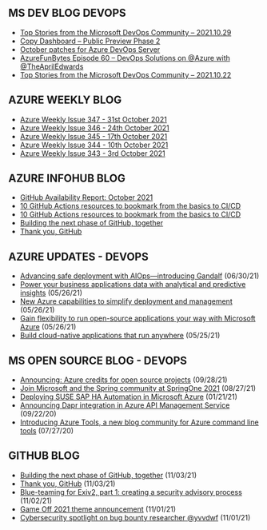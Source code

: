 ## MS DEV BLOG DEVOPS 

<!-- DEVBLOGDEVOPS:START -->
- [Top Stories from the Microsoft DevOps Community – 2021.10.29](https://devblogs.microsoft.com/devops/top-stories-from-the-microsoft-devops-community-2021-10-29/)
- [Copy Dashboard – Public Preview Phase 2](https://devblogs.microsoft.com/devops/copy-dashboard-public-preview-phase-2/)
- [October patches for Azure DevOps Server](https://devblogs.microsoft.com/devops/october-patches-for-azure-devops-server/)
- [AzureFunBytes Episode 60 – DevOps Solutions on @Azure with @TheAprilEdwards](https://devblogs.microsoft.com/devops/azurefunbytes-episode-60-devops-solutions-on-azure-with-theapriledwards/)
- [Top Stories from the Microsoft DevOps Community – 2021.10.22](https://devblogs.microsoft.com/devops/top-stories-from-the-microsoft-devops-community-2021-10-22/)
<!-- DEVBLOGDEVOPS:END -->


## AZURE WEEKLY BLOG

<!-- AZUREWEEKLY:START -->
- [Azure Weekly Issue 347 - 31st October 2021](https://azureweekly.info/issue-347.html)
- [Azure Weekly Issue 346 - 24th October 2021](https://azureweekly.info/issue-346.html)
- [Azure Weekly Issue 345 - 17th October 2021](https://azureweekly.info/issue-345.html)
- [Azure Weekly Issue 344 - 10th October 2021](https://azureweekly.info/issue-344.html)
- [Azure Weekly Issue 343 - 3rd October 2021](https://azureweekly.info/issue-343.html)
<!-- AZUREWEEKLY:END -->

## AZURE INFOHUB BLOG 

<!-- AZUREINFOHUB:START -->
- [GitHub Availability Report: October 2021](https://github.blog/2021-11-04-github-availability-report-october-2021/)
- [10 GitHub Actions resources to bookmark from the basics to CI/CD](https://github.blog/2021-11-04-10-github-actions-resources-basics-ci-cd/)
- [10 GitHub Actions resources to bookmark from the basics to CI/CD](https://github.blog/2021-11-04-10-github-actions-resources-basics-ci-cd/)
- [Building the next phase of GitHub, together](https://github.blog/2021-11-03-building-the-next-phase-of-github-together/)
- [Thank you, GitHub](https://github.blog/2021-11-03-thank-you-github/)
<!-- AZUREINFOHUB:END -->


## AZURE UPDATES - DEVOPS 

<!-- AZUREUPDATES:START -->

 - [Advancing safe deployment with AIOps—introducing Gandalf](https://azure.microsoft.com/blog/advancing-safe-deployment-with-aiops-introducing-gandalf/) (06/30/21)
 - [Power your business applications data with analytical and predictive insights](https://azure.microsoft.com/blog/power-your-business-applications-data-with-analytical-and-predictive-insights/) (05/26/21)
 - [New Azure capabilities to simplify deployment and management](https://azure.microsoft.com/blog/new-azure-capabilities-to-simplify-deployment-and-management/) (05/26/21)
 - [Gain flexibility to run open-source applications your way with Microsoft Azure](https://azure.microsoft.com/blog/gain-flexibility-to-run-open-source-applications-your-way-with-microsoft-azure/) (05/26/21)
 - [Build cloud-native applications that run anywhere](https://azure.microsoft.com/blog/build-cloudnative-applications-that-run-anywhere/) (05/25/21)
<!-- AZUREUPDATES:END -->


## MS OPEN SOURCE BLOG - DEVOPS 

<!-- MSOPENSOURCEBLOG:START -->

 - [Announcing: Azure credits for open source projects](https://cloudblogs.microsoft.com/opensource/2021/09/28/announcing-azure-credits-for-open-source-projects/) (09/28/21)
 - [Join Microsoft and the Spring community at SpringOne 2021](https://cloudblogs.microsoft.com/opensource/2021/08/27/join-microsoft-and-the-spring-community-at-springone-2021/) (08/27/21)
 - [Deploying SUSE SAP HA Automation in Microsoft Azure](https://cloudblogs.microsoft.com/opensource/2021/01/21/deploying-suse-sap-ha-automation-in-microsoft-azure/) (01/21/21)
 - [Announcing Dapr integration in Azure API Management Service](https://cloudblogs.microsoft.com/opensource/2020/09/22/announcing-dapr-integration-azure-api-management-service-apim/) (09/22/20)
 - [Introducing Azure Tools, a new blog community for Azure command line tools](https://cloudblogs.microsoft.com/opensource/2020/07/27/introducing-azure-tools-new-tech-community-blog/) (07/27/20)
<!-- MSOPENSOURCEBLOG:END -->


## GITHUB BLOG


<!-- GITHUB:START -->

 - [Building the next phase of GitHub, together](https://github.blog/2021-11-03-building-the-next-phase-of-github-together/) (11/03/21)
 - [Thank you, GitHub](https://github.blog/2021-11-03-thank-you-github/) (11/03/21)
 - [Blue-teaming for Exiv2, part 1: creating a security advisory process](https://github.blog/2021-11-02-blue-teaming-create-security-advisory-process/) (11/02/21)
 - [Game Off 2021 theme announcement](https://github.blog/2021-11-01-game-off-2021-theme-announcement/) (11/01/21)
 - [Cybersecurity spotlight on bug bounty researcher @yvvdwf](https://github.blog/2021-11-01-cybersecurity-spotlight-bug-bounty-researcher-yvvdwf/) (11/01/21)
<!-- GITHUB:END -->
